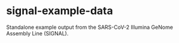 # signal-example-data
Standalone example output from the SARS-CoV-2 Illumina GeNome Assembly Line (SIGNAL).
